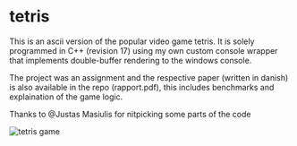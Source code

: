 # tetris
This is an ascii version of the popular video game tetris. It is solely programmed in C++ (revision 17) using my own custom console wrapper that implements double-buffer rendering to the windows console.

The project was an assignment and the respective paper (written in danish) is also available in the repo (rapport.pdf), this includes benchmarks and explaination of the game logic.

Thanks to @Justas Masiulis for nitpicking some parts of the code


![tetris game](https://i.imgur.com/rO5jlLs.png)
